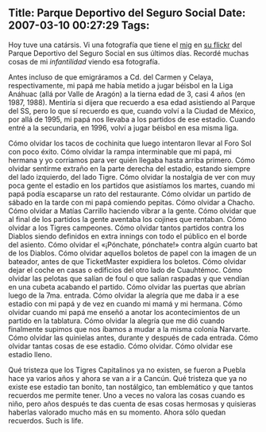 Title: Parque Deportivo del Seguro Social
Date: 2007-03-10 00:27:29
Tags: 
---
<p>Hoy tuve una catársis. Vi una fotografía que tiene el <a href="http://www.rabade.net" target="_blank">mig</a> en <a href="http://www.flickr.com/photos/el_mig">su flickr</a> del Parque Deportivo del Seguro Social en sus últimos días. Recordé muchas cosas de mi <em>infantilidad</em> viendo esa fotografía.</p>

<p>Antes incluso de que emigráramos a Cd. del Carmen y Celaya, respectivamente, mi papá me había metido a jugar béisbol en la Liga Anáhuac (allá por Valle de Aragón) a la tierna edad de 3, casi 4 años (en 1987, 1988). Mentiría si dijera que recuerdo a esa edad asistiendo al Parque del SS, pero lo que sí recuerdo es que, cuando volví a la Ciudad de México, por allá de 1995, mi papá nos llevaba a los partidos de ese estadio. Cuando entré a la secundaria, en 1996, volví a jugar béisbol en esa misma liga.</p>

<p>Cómo olvidar los tacos de cochinita que luego intentaron llevar al Foro Sol con poco éxito. Cómo olvidar la rampa interminable que mi papá, mi hermana y yo corriamos para ver quién llegaba hasta arriba primero. Cómo olvidar sentirme extraño en la parte derecha del estadio, estando siempre del lado izquierdo, del lado Tigre. Cómo olvidar la nostalgia de ver con muy poca gente el estadio en los partidos que asistíamos los martes, cuando mi papá podía escaparse un rato del restaurante. Cómo olvidar un partido de sábado en la tarde con mi papá comiendo pepitas. Cómo olvidar a Chacho. Cómo olvidar a Matías Carrillo haciendo vibrar a la gente. Cómo olvidar que al final de los partidos la gente aventaba los cojines que rentaban. Cómo olvidar a los Tigres campeones. Cómo olvidar tantos partidos contra los Diablos siendo definidos en extra innings con todo el público en el borde del asiento. Cómo olvidar el «¡Pónchate, pónchate!» contra algún cuarto bat de los Diablos. Cómo olvidar aquellos boletos de papel con la imagen de un bateador, antes de que TicketMaster expidiera los boletos. Cómo olvidar dejar el coche en casas o edificios del otro lado de Cuauhtémoc. Cómo olvidar las pelotas que salían de foul o que salían raspadas y que vendían en una cubeta acabando el partido. Cómo olvidar las puertas que abrían luego de la 7ma. entrada. Cómo olvidar la alegría que me daba ir a ese estadio con mi papá y de vez en cuando mi mamá y mi hermana. Cómo olvidar cuando mi papá me enseñó a anotar los acontecimientos de un partido en la tablatura. Cómo olvidar la alegría que me dió cuando finalmente supimos que nos íbamos a mudar a la misma colonia Narvarte. Cómo olvidar las quinielas antes, durante y después de cada entrada. Cómo olvidar tantas cosas de ese estadio. Cómo olvidar. Cómo olvidar ese estadio lleno.</p>

<p>Qué tristeza que los Tigres Capitalinos ya no existen, se fueron a Puebla hace ya varios años y ahora se van a ir a Cancún. Qué tristeza que ya no existe ese estadio tan bonito, tan nostálgico, tan emblemático y que tantos recuerdos me permite tener. Uno a veces no valora las cosas cuando es niño, pero años después te das cuenta de esas cosas hermosas y quisieras haberlas valorado mucho más en su momento. Ahora sólo quedan recuerdos. Such is life.</p>
